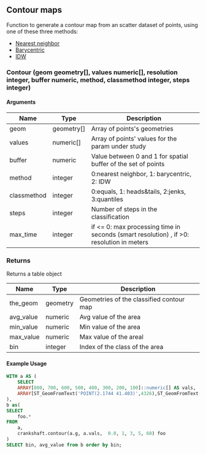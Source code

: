 ## Contour maps

Function to generate a contour map from an scatter dataset of points, using one of these three methods:

- [Nearest neighbor](https://en.wikipedia.org/wiki/Nearest-neighbor_interpolation)
- [Barycentric](https://en.wikipedia.org/wiki/Barycentric_coordinate_system)
- [IDW](https://en.wikipedia.org/wiki/Inverse_distance_weighting)

### Contour (geom geometry[], values numeric[], resolution integer, buffer numeric, method, classmethod integer, steps integer)

#### Arguments

| Name        | Type       | Description                                                                              |
| ----------- | ---------- | ---------------------------------------------------------------------------------------- |
| geom        | geometry[] | Array of points's geometries                                                             |
| values      | numeric[]  | Array of points' values for the param under study                                        |
| buffer      | numeric    | Value between 0 and 1 for spatial buffer of the set of points                            |
| method      | integer    | 0:nearest neighbor, 1: barycentric, 2: IDW                                               |
| classmethod | integer    | 0:equals, 1: heads&tails, 2:jenks, 3:quantiles                                           |
| steps       | integer    | Number of steps in the classification                                                    |
| max_time    | integer    | if <= 0: max processing time in seconds (smart resolution) , if >0: resolution in meters |

### Returns

Returns a table object

| Name      | Type     | Description                              |
| --------- | -------- | ---------------------------------------- |
| the_geom  | geometry | Geometries of the classified contour map |
| avg_value | numeric  | Avg value of the area                    |
| min_value | numeric  | Min value of the area                    |
| max_value | numeric  | Max value of the areal                   |
| bin       | integer  | Index of the class of the area           |

#### Example Usage

```sql
WITH a AS (
    SELECT
    ARRAY[800, 700, 600, 500, 400, 300, 200, 100]::numeric[] AS vals,
    ARRAY[ST_GeomFromText('POINT(2.1744 41.403)',4326),ST_GeomFromText('POINT(2.1228 41.380)',4326),ST_GeomFromText('POINT(2.1511 41.374)',4326),ST_GeomFromText('POINT(2.1528 41.413)',4326),ST_GeomFromText('POINT(2.165 41.391)',4326),ST_GeomFromText('POINT(2.1498 41.371)',4326),ST_GeomFromText('POINT(2.1533 41.368)',4326),ST_GeomFromText('POINT(2.131386 41.41399)',4326)] AS g
),
b as(
SELECT
    foo.*
FROM
    a,
    crankshaft.contour(a.g, a.vals,  0.0, 1, 3, 5, 60) foo
)
SELECT bin, avg_value from b order by bin;
```
